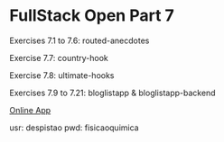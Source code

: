 # FullStack Open Part 7

Exercises 7.1 to 7.6:
routed-anecdotes

Exercise 7.7:
country-hook

Exercise 7.8:
ultimate-hooks

Exercises 7.9 to 7.21:
bloglistapp & bloglistapp-backend

[Online App](https://bloglists.ivanuria.duckdns.org/)

usr:
despistao
pwd:
fisicaoquimica
